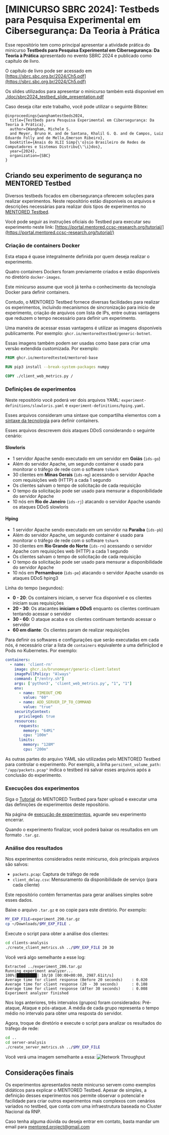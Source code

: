 # [MINICURSO SBRC 2024]: Testbeds para Pesquisa Experimental em Cibersegurança: Da Teoria à Prática 

Esse repositório tem como principal apresentar a atividade prática do minicurso **Testbeds para Pesquisa Experimental em Cibersegurança: Da Teoria à Prática** apresentado no evento SBRC 2024 e publicado como capítulo de livro.

O capítulo de livro pode ser acessado em [https://sbrc.sbc.org.br/2024/Ch5.pdf](https://sbrc.sbc.org.br/2024/Ch5.pdf)

Os slides utilizados para apresentar o minicurso também está disponível em [./doc/sbrc2024_testbed_slide_presentation.pdf](./doc/sbrc2024_testbed_slide_presentation.pdf)

Caso deseja citar este trabalho, você pode utilizar o seguinte Bibtex: 


```
@inproceedings{wanghamtestbeds2024,
  title={Testbeds para Pesquisa Experimental em Cibersegurança: Da Teoria à Prática},
  author={Wangham, Michele S.
  and Meyer, Bruno H. and de Santana, Khalil G. Q. and de Campos, Luiz Eduardo Folly and de Mello,Emerson Ribeiro},
  booktitle={Anais do XLII Simp{\'o}sio Brasileiro de Redes de Computadores e Sistemas Distribu{\'\i}dos},
  year={2024},
  organization={SBC}
}
```

## Criando seu experimento de segurança no MENTORED Testbed

Diversos testbeds focados em cibersegurança oferecem soluções para realizar experimentos.
Neste repositório estão disponíveis os arquivos e descrições necessárias para realizar dois tipos de experimentos no [MENTORED Testbed](https://portal.mentored.ccsc-research.org/).

Você pode seguir as instruções oficiais do Testbed para executar seu experimento neste link: [https://portal.mentored.ccsc-research.org/tutorial/](https://portal.mentored.ccsc-research.org/tutorial/) 


### Criação de containers Docker

Esta etapa é quase integralmente definida por quem deseja realizar o experimento.

Quatro containers Dockers foram previamente criados e estão disponíveis no diretório `docker-images`.


Este minicurso assume que você já tenha o conhecimento da tecnologia Docker para definir containers.

Contudo, o MENTORED Testbed fornece diversas facilidades para realizar os experimentos, incluíndo mecanismos de sincronização para início de experimento, criação de arquivos com lista de IPs, entre outras vantagens que reduzem o tempo necessário para definir um experimento.

Uma maneira de acessar essas vantagens é utilizar as imagens disponíveis publicamente. Por exemplo: `ghcr.io/mentoredtestbed/generic-botnet`.

Essas imagens também podem ser usadas como base para criar uma versão extendida customizada. Por exemplo:

```Dockerfile
FROM ghcr.io/mentoredtested/mentored-base

RUN pip3 install --break-system-packages numpy

COPY ./client_web_metrics.py /
```


### Definições de experimentos

Neste repositório você poderá ver dois arquivos YAML: `experiment-definitions/slowloris.yaml` e `experiment-definitions/hping.yaml`.

Esses arquivos consideram uma sintaxe que compartilha elementos com a [sintaxe da tecnologia](experiment-definitions) para definir containers.


Esses arquivos descrevem dois ataques DDoS considerando o seguinte cenário:

#### Slowloris
  - 1 servidor Apache sendo executado em um servidor em **Goiás** (`ids-go`)
  - Além do servidor Apache, um segundo container é usado para monitorar o tráfego de rede com o software `tshark`
  - 30 clientes em **Minas Gerais** (`ids-mg`) acessando o servidor Apache com requisições web (HTTP) a cada 1 segundo
  - Os clientes salvam o tempo de solicitação de cada requisição
  - O tempo da solicitação pode ser usado para mensurar a disponibilidade do servidor Apache
  - 10 nós em **Rio de Janeiro** (`ids-rj`) atacando o servidor Apache usando os ataques DDoS slowloris

#### Hping
 - 1 servidor Apache sendo executado em um servidor na **Paraíba** (`ids-pb`)
  - Além do servidor Apache, um segundo container é usado para monitorar o tráfego de rede com o software `tshark`
  - 30 clientes em **Rio Grande do Norte** (`ids-rn`) acessando o servidor Apache com requisições web (HTTP) a cada 1 segundo
  - Os clientes salvam o tempo de solicitação de cada requisição
  - O tempo da solicitação pode ser usado para mensurar a disponibilidade do servidor Apache
  - 10 nós em **Pernambuco** (`ids-pe`) atacando o servidor Apache usando os ataques DDoS hping3 

Linha do tempo (segundos):
- **0 - 20**: Os containers iniciam, o server fica disponível e os clientes iniciam suas requisições
- **20 - 30**: Os atacantes **iniciam o DDoS** enquanto os clientes continuam tentando acessar o servidor
- **30 - 60**: O ataque acaba e os clientes continuam tentando acessar o servidor
- **60 em diante**: Os clientes param de realizar requisições


Para definir os softwares e configurações que serão executadas em cada nós, é necessário criar a lista de `containers` equivalente a uma definiçãod e Pods no Kubernetes. Por exemplo:

```yaml
containers:
  - name: 'client-rn'
    image: ghcr.io/brunomeyer/generic-client:latest
    imagePullPolicy: "Always"
    command: ["/entry.sh"]
    args: ['python3', 'client_web_metrics.py', "1", "1"]
    env:
      - name: TIMEOUT_CMD
        value: "60"
      - name: ADD_SERVER_IP_TO_COMMAND
        value: "true"
    securityContext:
      privileged: true
    resources:
      requests:
        memory: "64Mi"
        cpu: "100m"
      limits:
        memory: "128M"
        cpu: "200m"
```


As outras partes do arquivo YAML são utilizadas pelo MENTORED Testbed para controlar o experimento. Por exemplo, a linha `persitent_volume_path: "/app/packets.pcap"` indica o testbed irá salvar esses arquivos após a conclusão do experimento. 



### Execuções dos experimentos
Siga o [Tutorial](https://portal.mentored.ccsc-research.org/tutorial/) do MENTORED Testbed para fazer upload e executar uma das definições de experimentos deste repositório.

Na página de [execução de experimentos](https://portal.mentored.ccsc-research.org/execution), aguarde seu experimento encerrar.

Quando o experimento finalizar, você poderá baixar os resultados em um formato `.tar.gz`.



### Análise dos resultados

Nos experimentos considerados neste minicurso, dois principais arquivos são salvos:
- `packets.pcap`: Captura de tráfego de rede
- `client_delay.csv`: Mensuramento da disponibilidade de serviço (para cada cliente)

Este repositório contém ferramentas para gerar análises simples sobre esses dados.

Baixe o arquivo `.tar.gz` e oo copie para este diretório. Por exemplo:

```bash
MY_EXP_FILE=experiment_290.tar.gz
cp ~/Downloads/$MY_EXP_FILE .
```

Execute o script para obter a análise dos clientes:
```bash
cd clients-analysis
./create_client_metrics.sh ../$MY_EXP_FILE 20 30
```

Você verá algo semelhante a esse log:
```
Extracted ../experiment_286.tar.gz
Running experiment analyzer...
100%|█████████| 10/10 [00:00<00:00, 2987.61it/s]
Average time for client response (Before 20 seconds)    : 0.020
Average time for client response (20 - 30 seconds)      : 0.108
Average time for client response (After 30 seconds)     : 0.008
Experiment analyzer finished
```

Nos logs anteriores, três intervalos (grupos) foram considerados: Pré-ataque, Ataque e pós-ataque. A média de cada grupo representa o tempo médio no intervalo para obter uma resposta do servidor.

Agora, troque de diretório e execute o script para analizar os resultados do tráfego de rede: 

```bash
cd ..
cd server-analysis
./create_server_metrics.sh ../$MY_EXP_FILE
```

Você verá uma imagem semelhante a essa:
![Network Throughput](./img/throughput.png)



## Considerações finais

Os experimentos apresentados neste minicurso servem como exemplos didáticos para explicar o MENTORED Testbed. Apesar de simples, a definição desses experimentos nos permite observar o potencial e facilidade para criar outros experimentos mais complexos com cenários variados no testbed, que conta com uma infraestrutura baseada no Cluster Nacional da RNP.

Caso tenha alguma dúvida ou deseja entrar em contato, basta mandar um email para [mentored.project@gmail.com](mailto:mentored.project@gmail.com)